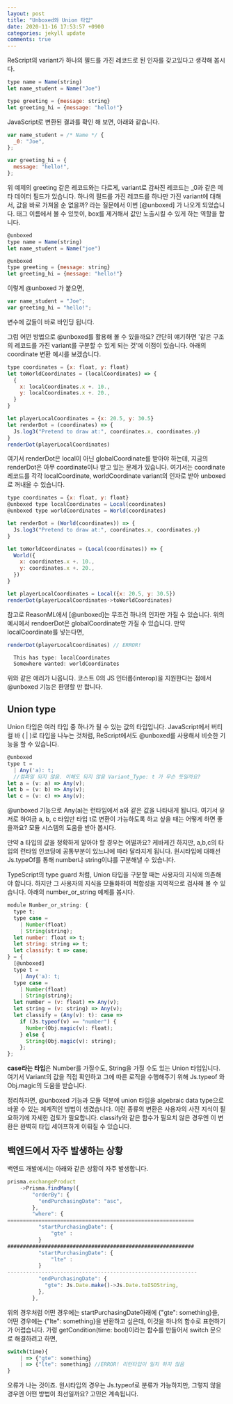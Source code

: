 ```yaml
---
layout: post
title: "Unboxed와 Union 타입"
date: 2020-11-16 17:53:57 +0900
categories: jekyll update
comments: true
---
```


ReScript의 variant가 하나의 필드를 가진 레코드로 된 인자를 갖고있다고 생각해 봅시다.

```javascript
type name = Name(string)
let name_student = Name("Joe")

type greeting = {message: string}
let greeting_hi = {message: "hello!"}
```

JavaScript로 변환된 결과를 확인 해 보면, 아래와 같습니다.

```javascript
var name_student = /* Name */ {
  _0: "Joe",
};

var greeting_hi = {
  message: "hello!",
};
```

위 예제의 greeting 같은 레코드와는 다르게, variant로 감싸진 레코드는 \_0과 같은 메타 데이터 필드가 있습니다. 하나의 필드를 가진 레코드를 하나만 가진 variant에 대해서, 값을 바로 가져올 순 없을까? 라는 질문에서 이번 [@unboxed] 가 나오게 되었습니다. 태그 이름에서 볼 수 있듯이, box를 제거해서 값만 노출시킬 수 있게 하는 역할을 합니다.

```javascript
@unboxed
type name = Name(string)
let name_student = Name("joe")

@unboxed
type greeting = {message: string}
let greeting_hi = {message: "hello!"}
```

이렇게 @unboxed 가 붙으면,

```javascript
var name_student = "Joe";
var greeting_hi = "hello!";
```

변수에 값들이 바로 바인딩 됩니다.

그럼 어떤 방법으로 @unboxed를 활용해 볼 수 있을까요?
간단히 얘기하면 '같은 구조의 레코드를 가진 variant를 구분할 수 있게 되는 것'에 이점이 있습니다. 아래의 coordinate 변환 예시를 보겠습니다.

```javascript
type coordinates = {x: float, y: float}
let toWorldCoordinates = (localCoordinates) => {
  {
    x: localCoordinates.x +. 10.,
    y: localCoordinates.x +. 20.,
  }
}

let playerLocalCoordinates = {x: 20.5, y: 30.5}
let renderDot = (coordinates) => {
  Js.log3("Pretend to draw at:", coordinates.x, coordinates.y)
}
renderDot(playerLocalCoordinates)
```

여기서 renderDot은 local이 아닌 globalCoordinate를 받아야 하는데, 지금의 renderDot은 아무 coordinate이나 받고 있는 문제가 있습니다. 여기서는 coordinate 레코드를 각각 localCoordinate, worldCoordinate variant의 인자로 받아 unboxed로 꺼내올 수 있습니다.

```javascript
type coordinates = {x: float, y: float}
@unboxed type localCoordinates = Local(coordinates)
@unboxed type worldCoordinates = World(coordinates)

let renderDot = (World(coordinates)) => {
  Js.log3("Pretend to draw at:", coordinates.x, coordinates.y)
}

let toWorldCoordinates = (Local(coordinates)) => {
  World({
    x: coordinates.x +. 10.,
    y: coordinates.x +. 20.,
  })
}

let playerLocalCoordinates = Local({x: 20.5, y: 30.5})
renderDot(playerLocalCoordinates->toWorldCoordinates)
```

참고로 ReasonML에서 [@unboxed]는 무조건 하나의 인자만 가질 수 있습니다.
위의 예시에서 rendoerDot은 globalCoordinate만 가질 수 있습니다. 만약 localCoordinate를 넣는다면,

```javascript
renderDot(playerLocalCoordinates) // ERROR!

  This has type: localCoordinates
  Somewhere wanted: worldCoordinates
```

위와 같은 에러가 나옵니다. 코스트 0의 JS 인터롭(interop)을 지원한다는 점에서 @unboxed 기능은 환영할 만 합니다.

## Union type

Union 타입은 여러 타입 중 하나가 될 수 있는 값의 타입입니다. JavaScript에서 버티컬 바 ( | )로 타입을 나누는 것처럼, ReScript에서도 @unboxed를 사용해서 비슷한 기능을 할 수 있습니다.

```javascript
@unboxed
type t =
  | Any('a): t;
  //컴파일 되지 않음. 이해도 되지 않음 Variant_Type: t 가 무슨 뜻일까요?
let a = (v: a) => Any(v);
let b = (v: b) => Any(v);
let c = (v: c) => Any(v);
```

@unboxed 기능으로 Any(a)는 런타임에서 a와 같은 값을 나타내게 됩니다. 여기서 유저로 하여금 a, b, c 타입만 타입 t로 변환이 가능하도록 하고 싶을 때는 어떻게 하면 좋을까요? 모듈 시스템의 도움을 받아 봅시다.

만약 a 타입의 값을 정확하게 알아야 할 경우는 어떨까요? 케바케긴 하지만, a,b,c의 타입의 런타임 인코딩에 공통부분이 있느냐에 따라 달라지게 됩니다. 원시타입에 대해선 Js.typeOf를 통해 number냐 string이냐를 구분해낼 수 있습니다.

TypeScript의 type guard 처럼, Union 타입을 구분할 때는 사용자의 지식에 의존해야 합니다. 하지만 그 사용자의 지식을 모듈화하여 적합성을 지역적으로 검사해 볼 수 있습니다. 아래의 number_or_string 예제를 봅시다.

```javascript
module Number_or_string: {
  type t;
  type case =
    | Number(float)
    | String(string);
  let number: float => t;
  let string: string => t;
  let classify: t => case;
} = {
  [@unboxed]
  type t =
    | Any('a): t;
  type case =
    | Number(float)
    | String(string);
  let number = (v: float) => Any(v);
  let string = (v: string) => Any(v);
  let classify = (Any(v): t): case =>
    if (Js.typeof(v) == "number") {
      Number(Obj.magic(v): float);
    } else {
      String(Obj.magic(v): string);
    };
};
```

**case라는 타입**은 Number를 가질수도, String을 가질 수도 있는 Union 타입입니다. 여기서 Variant의 값을 직접 확인하고 그에 따른 로직을 수행해주기 위해 Js.typeof 와 Obj.magic의 도움을 받습니다.

정리하자면, @unboxed 기능과 모듈 덕분에 union 타입을 algebraic data type으로 바꿀 수 있는 체계적인 방법이 생겼습니다. 이런 종류의 변환은 사용자의 사전 지식이 필요하기에 자세한 검토가 필요합니다. classify와 같은 함수가 필요치 않은 경우엔 이 변환은 완벽히 타입 세이프하게 이뤄질 수 있습니다.

## 백엔드에서 자주 발생하는 상황

백엔드 개발에서는 아래와 같은 상황이 자주 발생합니다.

```javascript
prisma.exchangeProduct
    ->Prisma.findMany({
        "orderBy": {
          "endPurchasingDate": "asc",
        },
        "where": {
============================================================
          "startPurchasingDate": {
              "gte" :
          }
############################################################
          "startPurchasingDate": {
              "lte" :
          }
-------------------------------------------------------------
          "endPurchasingDate": {
            "gte": Js.Date.make()->Js.Date.toISOString,
          },
        },
```

위의 경우처럼 어떤 경우에는 startPurchasingDate아래에 {"gte": something}을, 어떤 경우에는 {"lte": something}을 반환하고 싶은데, 이것을 하나의 함수로 표현하기가 어렵습니다. 가령 getCondition(time: bool)이라는 함수를 만들어서 switch 문으로 해결하려고 하면,

```javascript
switch(time){
    | => {"gte": something}
    | => {"lte": something} //ERROR! 리턴타입이 일치 하지 않음
}
```

오류가 나는 것이죠. 원시타입의 경우는 Js.typeof로 분류가 가능하지만, 그렇지 않을 경우엔 어떤 방법이 최선일까요? 고민은 계속됩니다.
